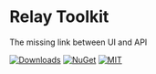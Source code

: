 # Relay Toolkit
The missing link between UI and API

[![Downloads](https://img.shields.io/nuget/dt/RelayTk.svg)](https://www.nuget.org/packages/RelayTk)
[![NuGet](https://img.shields.io/nuget/v/RelayTk.svg)](https://www.nuget.org/packages/RelayTk)
[![MIT](https://img.shields.io/badge/license-MIT-blue.svg)](https://github.com/vborovikov/relay/blob/master/LICENSE)
